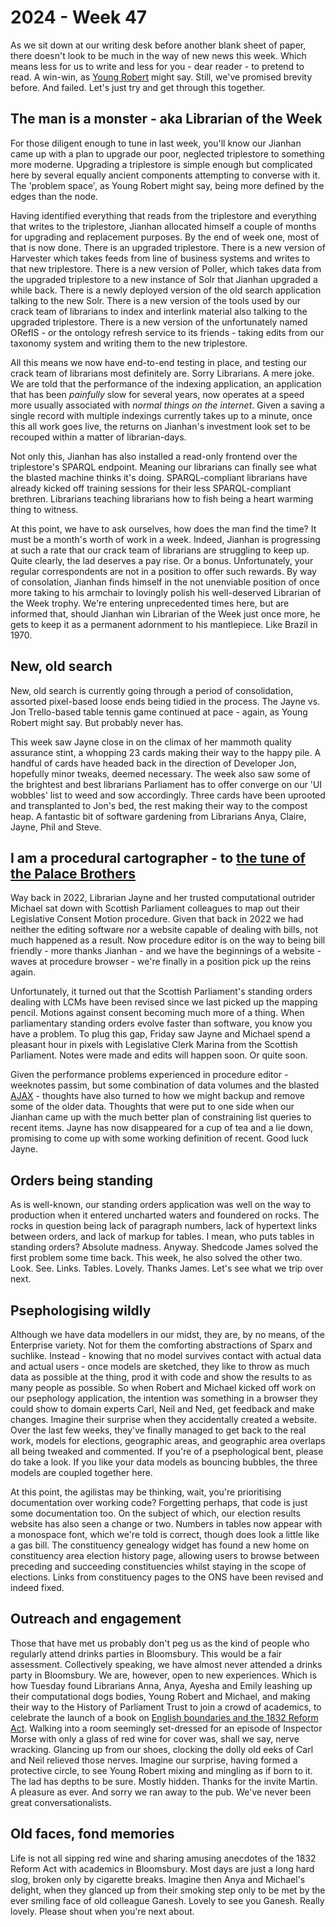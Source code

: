 # 2024 - Week 47

As we sit down at our writing desk before another blank sheet of paper, there doesn't look to be much in the way of new news this week. Which means less for us to write and less for you - dear reader - to pretend to read. A win-win, as [Young Robert](https://bsky.app/profile/robert-brook.com) might say. Still, we've promised brevity before. And failed. Let's just try and get through this together.

## The man is a monster - aka Librarian of the Week

For those diligent enough to tune in last week, you'll know our Jianhan came up with a plan to upgrade our poor, neglected triplestore to something more moderne. Upgrading a triplestore is simple enough but complicated here by several equally ancient components attempting to converse with it. The 'problem space', as Young Robert might say, being more defined by the edges than the node.

Having identified everything that reads from the triplestore and everything that writes to the triplestore, Jianhan allocated himself a couple of months for upgrading and replacement purposes. By the end of week one, most of that is now done. There is an upgraded triplestore. There is a new version of Harvester which takes feeds from line of business systems and writes to that new triplestore. There is a new version of Poller, which takes data from the upgraded triplestore to a new instance of Solr that Jianhan upgraded a while back. There is a newly deployed version of the old search application talking to the new Solr. There is a new version of the tools used by our crack team of librarians to index and interlink material also talking to the upgraded triplestore. There is a new version of the unfortunately named ORefIS - or the ontology refresh service to its friends - taking edits from our taxonomy system and writing them to the new triplestore.

All this means we now have end-to-end testing in place, and testing our crack team of librarians most definitely are. Sorry Librarians. A mere joke. We are told that the performance of the indexing application, an application that has been *painfully* slow for several years, now operates at a speed more usually associated with *normal things on the internet*. Given a saving a single record with multiple indexings currently takes up to a minute, once this all work goes live, the returns on Jianhan's investment look set to be recouped within a matter of librarian-days. 

Not only this, Jianhan has also installed a read-only frontend over the triplestore's SPARQL endpoint. Meaning our librarians can finally see what the blasted machine thinks it's doing. SPARQL-compliant librarians have already kicked off training sessions for their less SPARQL-compliant brethren. Librarians teaching librarians how to fish being a heart warming thing to witness.

At this point, we have to ask ourselves, how does the man find the time? It must be a month's worth of work in a week. Indeed, Jianhan is progressing at such a rate that our crack team of librarians are struggling to keep up. Quite clearly, the lad deserves a pay rise. Or a bonus. Unfortunately, your regular correspondents are not in a position to offer such rewards. By way of consolation, Jianhan finds himself in the not unenviable position of once more taking to his armchair to lovingly polish his well-deserved Librarian of the Week trophy. We're entering unprecedented times here, but are informed that, should Jianhan win Librarian of the Week just once more, he gets to keep it as a permanent adornment to his mantlepiece. Like Brazil in 1970.

## New, old search

New, old search is currently going through a period of consolidation, assorted pixel-based loose ends being tidied in the process. The Jayne vs. Jon Trello-based table tennis game continued at pace - again, as Young Robert might say. But probably never has.

This week saw Jayne close in on the climax of her mammoth quality assurance stint, a whopping 23 cards making their way to the happy pile. A handful of cards have headed back in the direction of Developer Jon, hopefully minor tweaks, deemed necessary. The week also saw some of the brightest and best librarians Parliament has to offer converge on our 'UI wobbles' list to weed and sow accordingly. Three cards have been uprooted and transplanted to Jon's bed, the rest making their way to the compost heap. A fantastic bit of software gardening from Librarians Anya, Claire, Jayne, Phil and Steve.

## I am a procedural cartographer - to [the tune of the Palace Brothers](https://www.youtube.com/watch?v=owvF3Vb0JhA&ab_channel=tomkat69pc)

Way back in 2022, Librarian Jayne and her trusted computational outrider Michael sat down with Scottish Parliament colleagues to map out their Legislative Consent Motion procedure. Given that back in 2022 we had neither the editing software nor a website capable of dealing with bills, not much happened as a result. Now procedure editor is on the way to being bill friendly - more thanks Jianhan - and we have the beginnings of a website - waves at procedure browser - we're finally in a position pick up the reins again.

Unfortunately, it turned out that the Scottish Parliament's standing orders dealing with LCMs have been revised since we last picked up the mapping pencil. Motions against consent becoming much more of a thing. When parliamentary standing orders evolve faster than software, you know you have a problem. To plug this gap, Friday saw Jayne and Michael spend a pleasant hour in pixels with Legislative Clerk Marina from the Scottish Parliament. Notes were made and edits will happen soon. Or quite soon.

Given the performance problems experienced in procedure editor - weeknotes passim, but some combination of data volumes and the blasted [AJAX](https://en.wikipedia.org/wiki/Ajax_(programming)) - thoughts have also turned to how we might backup and remove some of the older data. Thoughts that were put to one side when our Jianhan came up with the much better plan of constraining list queries to recent items. Jayne has now disappeared for a cup of tea and a lie down, promising to come up with some working definition of recent. Good luck Jayne.

## Orders being standing

As is well-known, our standing orders application was well on the way to production when it entered uncharted waters and foundered on rocks. The rocks in question being lack of paragraph numbers, lack of hypertext links between orders, and lack of markup for tables. I mean, who puts tables in standing orders? Absolute madness. Anyway. Shedcode James solved the first problem some time back. This week, he also solved the other two. Look. See. Links. Tables. Lovely. Thanks James. Let's see what we trip over next.

## Psephologising wildly

Although we have data modellers in our midst, they are, by no means, of the Enterprise variety. Not for them the comforting abstractions of Sparx and suchlike. Instead - knowing that no model survives contact with actual data and actual users - once models are sketched, they like to throw as much data as possible at the thing, prod it with code and show the results to as many people as possible. So when Robert and Michael kicked off work on our psephology application, the intention was something in a browser they could show to domain experts Carl, Neil and Ned, get feedback and make changes. Imagine their surprise when they accidentally created a website. Over the last few weeks, they've finally managed to get back to the real work, models for elections, geographic areas, and geographic area overlaps all being tweaked and commented. If you're of a psephological bent, please do take a look. If you like your data models as bouncing bubbles, the three models are coupled together here.

At this point, the agilistas may be thinking, wait, you're prioritising documentation over working code? Forgetting perhaps, that code is just some documentation too. On the subject of which, our election results website has also seen a change or two. Numbers in tables now appear with a monospace font, which we're told is correct, though does look a little like a gas bill. The constituency genealogy widget has found a new home on constituency area election history page, allowing users to browse between preceding and succeeding constituencies whilst staying in the scope of elections. Links from constituency pages to the ONS have been revised and indeed fixed.

## Outreach and engagement

Those that have met us probably don't peg us as the kind of people who regularly attend drinks parties in Bloomsbury. This would be a fair assessment. Collectively speaking, we have almost never attended a drinks party in Bloomsbury. We are, however, open to new experiences. Which is how Tuesday found Librarians Anna, Anya, Ayesha and Emily leashing up their computational dogs bodies, Young Robert and Michael, and making their way to the History of Parliament Trust to join a crowd of academics, to celebrate the launch of a book on [English boundaries and the 1832 Reform Act](https://uolpress.co.uk/book/mapping-the-state/). Walking into a room seemingly set-dressed for an episode of Inspector Morse with only a glass of red wine for cover was, shall we say, nerve wracking.  Glancing up from our shoes, clocking the dolly old eeks of Carl and Neil relieved those nerves. Imagine our surprise, having formed a protective circle, to see Young Robert mixing and mingling as if born to it. The lad has depths to be sure. Mostly hidden. Thanks for the invite Martin. A pleasure as ever. And sorry we ran away to the pub. We've never been great conversationalists.

## Old faces, fond memories

Life is not all sipping red wine and sharing amusing anecdotes of the 1832 Reform Act with academics in Bloomsbury. Most days are just a long hard slog, broken only by cigarette breaks. Imagine then Anya and Michael's delight, when they glanced up from their smoking step only to be met by the ever smiling face of old colleague Ganesh. Lovely to see you Ganesh. Really lovely. Please shout when you're next about.






